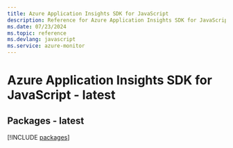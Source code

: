 ```yaml
---
title: Azure Application Insights SDK for JavaScript
description: Reference for Azure Application Insights SDK for JavaScript
ms.date: 07/23/2024
ms.topic: reference
ms.devlang: javascript
ms.service: azure-monitor
---
```

# Azure Application Insights SDK for JavaScript - latest
## Packages - latest
[!INCLUDE [packages](application-insights-index.md)]